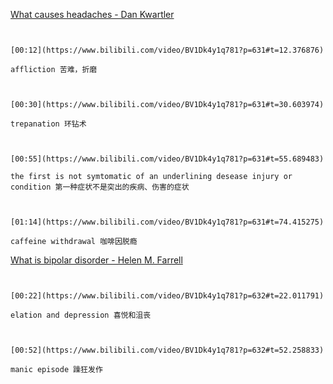 [What causes headaches - Dan Kwartler](https://www.bilibili.com/video/BV1Dk4y1q781?p=631)

```ad-note


[00:12](https://www.bilibili.com/video/BV1Dk4y1q781?p=631#t=12.376876)

affliction 苦难，折磨

```

```ad-note


[00:30](https://www.bilibili.com/video/BV1Dk4y1q781?p=631#t=30.603974)

trepanation 环钻术

```

```ad-note


[00:55](https://www.bilibili.com/video/BV1Dk4y1q781?p=631#t=55.689483)

the first is not symtomatic of an underlining desease injury or condition 第一种症状不是突出的疾病、伤害的症状

```

```ad-note


[01:14](https://www.bilibili.com/video/BV1Dk4y1q781?p=631#t=74.415275)

caffeine withdrawal 咖啡因脱瘾

```

[What is bipolar disorder - Helen M. Farrell](https://www.bilibili.com/video/BV1Dk4y1q781?p=632)

```ad-note


[00:22](https://www.bilibili.com/video/BV1Dk4y1q781?p=632#t=22.011791)

elation and depression 喜悦和沮丧

```

```ad-note


[00:52](https://www.bilibili.com/video/BV1Dk4y1q781?p=632#t=52.258833)

manic episode 躁狂发作

```